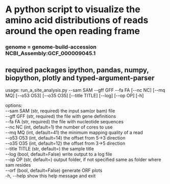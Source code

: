# A python script to visualize the amino acid distributions of reads around the open reading frame

### genome = genome-build-accession NCBI_Assembly:GCF_000009045.1

## required packages ipython, pandas, numpy, biopython, plotly and typed-argument-parser

usage: run_a_site_analysis.py --sam SAM --gff GFF --fa FA [--nc NC] [--mq MQ] [--o53 O53] [--o35 O35] [--title TITLE] [--log] [--op OP] [-h]  

options:  
  --sam SAM      (str, required) the input sam(or bam) file  
  --gff GFF      (str, required) the file with gene definitions  
  --fa FA        (str, required) the file with nucleotide sequences  
  --nc NC        (int, default=1) the number of cores to use  
  --mq MQ        (int, default=41) the minimum mapping quality of a read  
  --o53 O53      (int, default=14) the offset from 5->3 direction  
  --o35 O35      (int, default=12) the offset from 3->5 direction  
  --title TITLE  (str, default=) the sample title  
  --log          (bool, default=False) write output to a log file  
  --op OP        (str, default=) output folder, if not specified same as folder where sam resides  
  --orf          (bool, default=False) generate ORF plots  
  -h, --help     show this help message and exit  